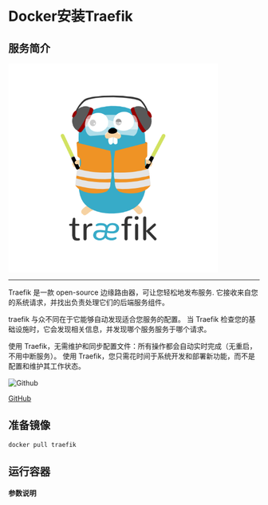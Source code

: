 # **Docker安装Traefik** #
## 服务简介 ##

<img src="./../images/traefik.png" width = "420" alt="Github" align=center />

* * *

Traefik 是一款 open-source 边缘路由器，可让您轻松地发布服务. 它接收来自您的系统请求，并找出负责处理它们的后端服务组件。

traefik 与众不同在于它能够自动发现适合您服务的配置。 当 Traefik 检查您的基础设施时，它会发现相关信息，并发现哪个服务服务于哪个请求。

使用 Traefik，无需维护和同步配置文件：所有操作都会自动实时完成（无重启，不用中断服务）。 使用 Traefik，您只需花时间于系统开发和部署新功能，而不是配置和维护其工作状态。

 <img src="https://github.com/favicon.ico" width = "20" alt="Github" align=center />
 
[ GitHub ](https://github.com/traefik/traefik)
## 准备镜像 ##
    docker pull traefik
## 运行容器 ##
#### 参数说明 ####